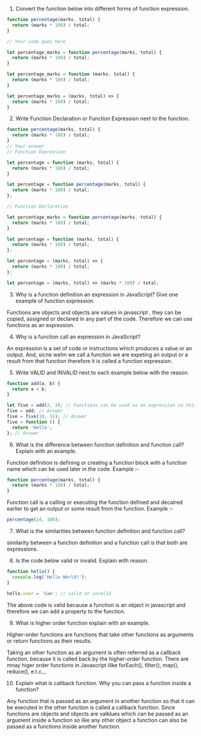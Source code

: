 1. Convert the function below into different forms of function expression.

```js
function percentage(marks, total) {
  return (marks * 100) / total;
}

// Your code goes here

let percentage_marks = function percentage(marks, total) {
  return (marks * 100) / total;
}

let percentage_marks = function (marks, total) {
  return (marks * 100) / total;
}

let percentage_marks = (marks, total) => {
  return (marks * 100) / total;
}

```

2. Write Function Declaration or Function Expression next to the function.

```js
function percentage(marks, total) {
  return (marks * 100) / total;
}
// Your answer
// Function Expression

let percentage = function (marks, total) {
  return (marks * 100) / total;
}

```

```js
let percentage = function percentage(marks, total) {
  return (marks * 100) / total;
};

// Function Declaration

let percentage_marks = function percentage(marks, total) {
  return (marks * 100) / total;
}

```

```js
let percentage = function (marks, total) {
  return (marks * 100) / total;
};
```

```js
let percentage = (marks, total) => {
  return (marks * 100) / total;
};
```

```js
let percentage = (marks, total) => (marks * 100) / total;
```

3. Why is a function definition an expression in JavaScript? Give one example of function expression.


Functions are objects and objects are values in javascript , they can be copied, assigned or declared in any part of the code. Therefore we can use functions as an expression.


4. Why is a function call an expression in JavaScript?


An expression is a set of code or instructions which produces a value or an output. And, sicne wehn we call a function we are expeting an output or a result from that 
function therefore it is called a function expression.


5. Write VALID and INVALID next to each example below with the reason.

```js
function add(a, b) {
  return a + b;
}

let five = add(2, 3); // Functions can be used as an expression so this is VALID
five = add; // Answer
five = five(10, 11); // Answer
five = function () {
  return 'Hello';
}; // Answer
```

6. What is the difference between function definition and function call? Explain with an example.


Function definition is defining or creating a function block with a function name which can be used later in the code. Example :- 
```js
function percentage(marks, total) {
  return (marks * 100) / total;
}
```
Function  call is a calling or executing the function defined and decalred earlier to get an output or some result from the function. Example :-

```js
percentage(24, 100);
```


7. What is the similarities between function definition and function call?


similarity between a function definition and a function call is that both are expressions.


8. Is the code below valid or invalid. Explain with reason.

```js
function hello() {
  console.log('Hello World!');
}

hello.user = 'Sam'; // valid or invalid

```

The above code is valid because a function is an object in javascript and therefore we can add a property to the function.


9. What is higher order function explain with an example.


Higher-order functions are functions that take other functions as arguments or return functions as their results.

Taking an other function as an argument is often referred as a callback function, because it is called back by the higher-order function. 
There are mnay higer order functions in Javascript lilke forEach(), filter(), map(), reduce(), e.t.c.,.


10. Explain what is callback function. Why you can pass a function inside a function?


Any function that is passed as an argument in another function so that it can be executed in the other function is called a callback function.
Since functions are objects and objects are valklues which can be passed as an argument inside a function so like any other object a function can also be passed as a functions inside another function.

